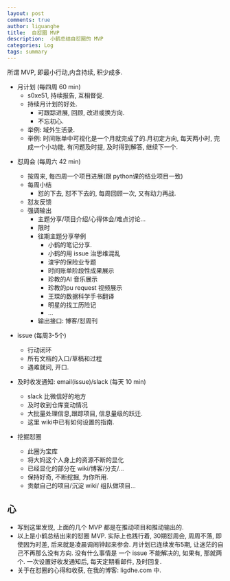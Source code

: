 ```yaml
---
layout: post
comments: true
author: liguanghe
title:  自怼圈 MVP
description:  小鹤总结自怼圈的 MVP
categories: Log
tags: summary
---
```



所谓 MVP, 即最小行动,内含持续, 积少成多. 

- 月计划 (每四周 60 min)
    - s0xe51, 持续报告, 互相督促. 
    - 持续月计划的好处. 
        - 可跟踪进展, 回顾, 改进或换方向.
        - 不忘初心.  
    - 举例: 域外生活录.
    - 举例: 时间账单中可视化是一个月就完成了的.月初定方向, 每天两小时, 完成一个小功能, 有问题及时提, 及时得到解答, 继续下一个. 

<!--more-->

- 怼周会 (每周六 42 min)
    - 按周来, 每四周一个项目进展(跟 python课的结业项目一致)
    - 每周小结
        - 怼的下去, 怼不下去的, 每周回顾一次, 又有动力再战. 
    - 怼友反馈
    - 强调输出
        - 主题分享/项目介绍/心得体会/难点讨论...
        - 限时
        - 往期主题分享举例
            - 小鹤的笔记分享. 
            - 小鹤的用 issue 治思维混乱
            - 浚宇的保险业专题
            - 时间账单阶段性成果展示
            - 珍教的AI 音乐展示
            - 珍教的pu request 视频展示
            - 王琛的数据科学手书翻译
            - 明星的找工历险记
            - ...
        - 输出接口: 博客/怼周刊

- issue (每周3-5个)
    - 行动闭环
    - 所有文档的入口/草稿和过程
    - 遇难就问, 开口. 

- 及时收发通知: email(issue)/slack (每天 10 min)
    - slack 比微信好的地方
    - 及时收到仓库变动情况
    - 大批量处理信息,跟踪项目, 信息量级的跃迁. 
    - 这里 wiki中已有如何设置的指南. 

- 挖掘怼圈 
	- 此圈为宝库
    - 将大妈这个人身上的资源不断的显化
    - 已经显化的部分在 wiki/博客/分支/... 
    - 保持好奇, 不断挖掘, 为你所用. 
    - 贡献自己的项目/沉淀 wiki/ 组队做项目...


## 心
- 写到这里发现, 上面的几个 MVP 都是在推动项目和推动输出的. 
- 以上是小鹤总结出来的怼圈 MVP. 实际上也践行着, 30期怼周会, 周周不落, 即使因为时差, 后来就是凌晨调闹钟起来参会. 月计划已连续发布5期, 让迷茫的自己不再那么没有方向. 没有什么事情是 一个 issue 不能解决的, 如果有, 那就两个. 一次设置好收发通知后, 每天定期看邮件, 及时回复. 
- 关于在怼圈的心得和收获, 在我的博客:  ligdhe.com 中. 
